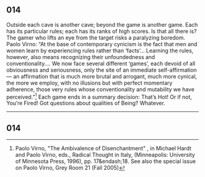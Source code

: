 
[^1]: Paolo Virno, "The Ambivalence of Disenchantment" , in Michael Hardt and Paolo Virno, eds., Radical Thought in Italy, (Minneapolis: University of Minnesota Press, 1996), pp. 17&endash;18. See also the special issue on Paolo Virno, Grey Room 21 (Fall 2005) 
## 014
Outside each cave is another cave; beyond the game is another game. Each has its particular rules; each has its ranks of high scores. Is that all there is? The gamer who lifts an eye from the target risks a paralyzing boredom. Paolo Virno: “At the base of contemporary cynicism is the fact that men and women learn by experiencing rules rather than ‘facts’… Learning the rules, however, also means recognizing their unfoundedness and conventionality…. We now face several different ‘games’, each devoid of all obviousness and seriousness, only the site of an immediate self-affirmation — an affirmation that is much more brutal and arrogant, much more cynical, the more we employ, with no illusions but with perfect momentary adherence, those very rules whose conventionality and mutability we have perceived.”[^1] Each game ends in a summary decision: That’s Hot! Or if not, You’re Fired! Got questions about qualities of Being? Whatever.

---

## 014
